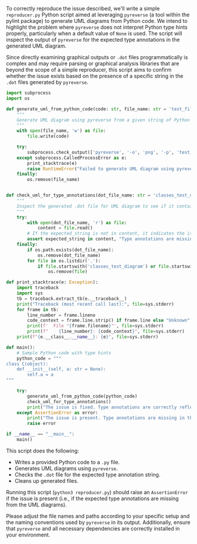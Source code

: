 To correctly reproduce the issue described, we'll write a simple `reproducer.py` Python script aimed at leveraging `pyreverse` (a tool within the pylint package) to generate UML diagrams from Python code. We intend to highlight the problem where `pyreverse` does not interpret Python type hints properly, particularly when a default value of `None` is used. The script will inspect the output of `pyreverse` for the expected type annotations in the generated UML diagram.

Since directly examining graphical outputs or `.dot` files programmatically is complex and may require parsing or graphical analysis libraries that are beyond the scope of a simple reproducer, this script aims to confirm whether the issue exists based on the presence of a specific string in the `.dot` files generated by `pyreverse`.

```python
import subprocess
import os

def generate_uml_from_python_code(code: str, file_name: str = 'test_file.py'):
    """
    Generate UML diagram using pyreverse from a given string of Python code.
    """
    with open(file_name, 'w') as file:
        file.write(code)

    try:
        subprocess.check_output(['pyreverse', '-o', 'png', '-p', 'test_diagram', file_name])
    except subprocess.CalledProcessError as e:
        print_stacktrace(e)
        raise RuntimeError("Failed to generate UML diagram using pyreverse.")
    finally:
        os.remove(file_name)


def check_uml_for_type_annotations(dot_file_name: str = 'classes_test_diagram.dot', expected_string: str = 'a : str'):
    """
    Inspect the generated .dot file for UML diagram to see if it contains expected type annotations.
    """
    try:
        with open(dot_file_name, 'r') as file:
            content = file.read()
        # If the expected_string is not in content, it indicates the issue is present.
        assert expected_string in content, "Type annotations are missing in the UML diagram."
    finally:
        if os.path.exists(dot_file_name):
            os.remove(dot_file_name)
        for file in os.listdir('.'):
            if file.startswith('classes_test_diagram') or file.startswith('packages_test_diagram'):
                os.remove(file)

def print_stacktrace(e: Exception):
    import traceback
    import sys
    tb = traceback.extract_tb(e.__traceback__)
    print("Traceback (most recent call last):", file=sys.stderr)
    for frame in tb:
        line_number = frame.lineno
        code_context = frame.line.strip() if frame.line else "Unknown"
        print(f'  File "{frame.filename}"', file=sys.stderr)
        print(f"    {line_number}: {code_context}", file=sys.stderr)
    print(f"{e.__class__.__name__}: {e}", file=sys.stderr)

def main():
    # Sample Python code with type hints
    python_code = """
class C(object):
    def __init__(self, a: str = None):
        self.a = a
"""

    try:
        generate_uml_from_python_code(python_code)
        check_uml_for_type_annotations()
        print("The issue is fixed. Type annotations are correctly reflected in the UML diagram.")
    except AssertionError as error:
        print("The issue is present. Type annotations are missing in the UML diagram.")
        raise error

if __name__ == "__main__":
    main()
```

This script does the following:
- Writes a provided Python code to a `.py` file.
- Generates UML diagrams using `pyreverse`.
- Checks the `.dot` file for the expected type annotation string.
- Cleans up generated files.

Running this script (`python3 reproducer.py`) should raise an `AssertionError` if the issue is present (i.e., if the expected type annotations are missing from the UML diagrams).

Please adjust the file names and paths according to your specific setup and the naming conventions used by `pyreverse` in its output. Additionally, ensure that `pyreverse` and all necessary dependencies are correctly installed in your environment.